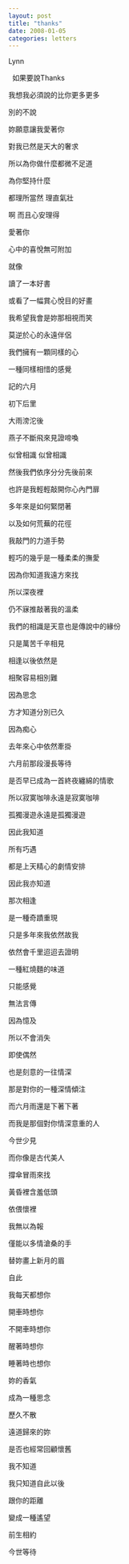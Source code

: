```yaml
---
layout: post
title: "thanks"
date: 2008-01-05
categories: letters
---
```




Lynn


 
如果要說Thanks


我想我必須說的比你更多更多


別的不說


妳願意讓我愛著你


對我已然是天大的奢求


所以為你做什麼都微不足道


為你堅持什麼


都理所當然 理直氣壯


啊 而且心安理得


愛著你


心中的喜悅無可附加


就像


讀了一本好書


或看了一幅賞心悅目的好畫


我希望我會是妳那相視而笑


莫逆於心的永遠伴侶


我們擁有一顆同樣的心


一種同樣相惜的感覺


記的六月


初下后里


大雨滂沱後


燕子不斷飛來見證啼喚


似曾相識 似曾相識


然後我們依序分分先後前來


也許是我輕輕敲開你心內門扉


多年來是如何緊閉著


以及如何荒蕪的花徑


我敲門的力道手勢


輕巧的幾乎是一種柔柔的撫愛


因為你知道我遠方來找


所以深夜裡


仍不寐推敲著我的溫柔


我們的相識是天意也是傳說中的緣份


只是萬苦千辛相見


相逢以後依然是


相聚容易相別難


因為思念


方才知道分別已久


因為痴心


去年來心中依然牽掛


六月前那段漫長等待


是否早已成為一首終夜纏綿的情歌


所以寂寞咖啡永遠是寂寞咖啡


孤獨漫遊永遠是孤獨漫遊


因此我知道


所有巧遇


都是上天精心的劇情安排


因此我亦知道


那次相逢


是一種奇蹟重現


只是多年來我依然故我


依然會千里迢迢去證明


一種紅燒麵的味道


只能感覺


無法言傳


因為憶及


所以不會消失


即使偶然


也是刻意的一往情深


那是對你的一種深情傾注


而六月雨還是下著下著


而我是那個對你情深意重的人


今世少見


而你像是古代美人


撐傘冒雨來找


黃昏裡含羞低頭


依偎懷裡


我無以為報


僅能以多情滄桑的手


替妳畫上新月的眉


自此


我每天都想你


開車時想你


不開車時想你


醒著時想你


睡著時也想你


妳的香氣


成為一種思念


歷久不散


遠道歸來的妳


是否也經常回顧懷舊


我不知道


我只知道自此以後


跟你的距離


變成一種遙望


前生相約


今世等待
